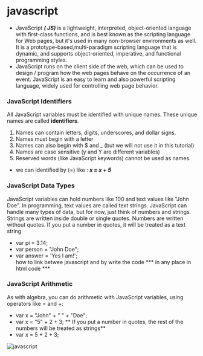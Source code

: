 # javascript 
* JavaScript ***( JS)*** is a lightweight, interpreted, object-oriented language with first-class functions, and is best known as the scripting language for Web pages, but it's used in many non-browser environments as well. It is a prototype-based,multi-paradigm scripting language that is dynamic, and supports object-oriented, imperative, and functional programming styles.  
* JavaScript runs on the client side of the web, which can be used to design / program how the web pages behave on the occurrence of an event. JavaScript is an easy to learn and also powerful scripting language, widely used for controlling web page behavior.
### JavaScript Identifiers
All JavaScript variables must be identified with unique names.
These unique names are called **identifiers**.  
1. Names can contain letters, digits, underscores, and dollar signs.     
2. Names must begin with a letter   
3. Names can also begin with $ and _ (but we will not use it in this tutorial)  
4. Names are case sensitive (y and Y are different variables)  
5. Reserved words (like JavaScript keywords) cannot be used as names.    
* we can identified by (=) like : ***x = x + 5***
### JavaScript Data Types
JavaScript variables can hold numbers like 100 and text values like "John Doe".
In programming, text values are called text strings.
JavaScript can handle many types of data, but for now, just think of numbers and strings.
Strings are written inside double or single quotes. Numbers are written without quotes.
If you put a number in quotes, it will be treated as a text string
* var pi = 3.14;
* var person = "John Doe";
* var answer = 'Yes I am!';  
how to link betwee javascript and by write the code *** <script> </script> in any place in html code ***
### JavaScript Arithmetic
As with algebra, you can do arithmetic with JavaScript variables, using operators like = and +:  
* var x = "John" + " " + "Doe";
* var x = "5" + 2 + 3; ** If you put a number in quotes, the rest of the numbers will be treated as strings**  
* var x = 5 + 2 + 3;








![javascript](https://www.undeprecated.com/assets/img/posts/javascript.png)